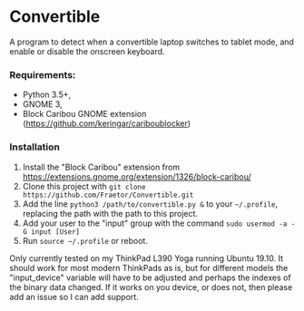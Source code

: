 # Convertible
A program to detect when a convertible laptop switches to tablet mode, and enable or disable the onscreen keyboard.

### Requirements:
* Python 3.5+,
* GNOME 3,
* Block Caribou GNOME extension (https://github.com/keringar/cariboublocker)

### Installation
1. Install the "Block Caribou" extension from https://extensions.gnome.org/extension/1326/block-caribou/
2. Clone this project with `git clone https://github.com/Fraetor/Convertible.git`
3. Add the line `python3 /path/to/convertible.py &` to your `~/.profile`, replacing the path with the path to this project.
4. Add your user to the "input" group with the command `sudo usermod -a -G input [User]`
5. Run `source ~/.profile` or reboot.

Only currently tested on my ThinkPad L390 Yoga running Ubuntu 19.10. It should work for most modern ThinkPads as is, but
for different models the "input_device" variable will have to be adjusted and perhaps the indexes of the binary data
changed. If it works on you device, or does not, then please add an issue so I can add support.
